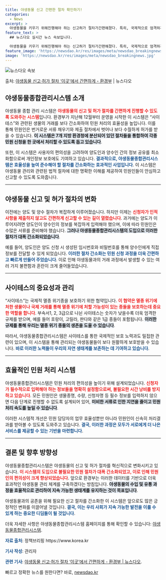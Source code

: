```yaml
---
title: 야생동물 신고 간편한 절차 확인하기!
categories:
  - News
excerpt: >
  야생동물을 키우기 위해진행해야 하는 신고허가 절차가간편해졌다. 특히, 국제적으로 엄격하게 관리되고 있는 사이…
feature_text: >
  ## 뉴스다오 실시간 뉴스 속보입니다.

  야생동물을 키우기 위해진행해야 하는 신고허가 절차가간편해졌다. 특히, 국제적으로 엄격하게 관리되고 있는 사이…
feature_image: 'https://newsdao.kr/res/images/meta/newsdao_breakingnews.jpg'
image: 'https://newsdao.kr/res/images/meta/newsdao_breakingnews.jpg'
---
```


![뉴스다오 속보](https://newsdao.kr/res/images/meta/newsdao_breakingnews.jpg)

<p>출처: <a href="https://newsdao.kr/3836" rel="dofollow">야생동물 신고·허가 절차 ‘이곳’에서 간편하게 - 환경부</a> | 뉴스다오</p>

<h2 data-ke-size="size26">야생동물종합관리시스템 소개</h2>

<p data-ke-size="size16">야생동물 종합 관리 시스템은 <b><span style="color: #ee2323;">야생동물의 신고 및 허가 절차를 간편하게 진행할 수 있도록 도와주는 시스템</span></b>입니다. 환경부가 지난해 12월부터 운영을 시작한 이 시스템은 “사이테스”와 관련된 생물의 거래를 보다 간소화하여 민원 처리의 효율성을 높입니다. 이를 통해 민원인은 번거로운 서류 채우기와 제출 절차에서 벗어나 보다 수월하게 허가를 받을 수 있습니다. <b><span style="background-color: #21538527;">이 시스템은 7개 지방 환경청에 분산되어 있던 절차들을 통합하여 각종 민원 신청을 한 곳에서 처리할 수 있도록 돕고 있습니다</span></b>.</p>

<p data-ke-size="size16">또한, 이 시스템은 사용자의 편의성을 고려하여 양도인과 양수인 간의 정보 공유를 최소화함으로써 개인정보 보호에도 기여하고 있습니다. <b><span style="color: #1a5490;">결과적으로, 야생동물종합관리시스템은 효율성을 높여 준수해야 할 절차를 간소화하는 효과적인 사업입니다</span></b>. 이 시스템은 야생동물 관리와 관련된 법적 절차에 대한 명확한 이해를 제공하여 민원인들이 안심하고 신고할 수 있도록 도와줍니다.</p>

<hr/>

<h2 data-ke-size="size26">야생동물 신고 및 허가 절차의 변화</h2>

<p data-ke-size="size16">이전에는 양도 및 양수 절차가 복잡하게 이루어졌습니다. 하지만 이제는 <b><span style="color: #ee2323;">신청자가 인적 사항을 제출하지 않고도 간편하게 신고할 수 있는 길이 열렸습니다</span></b>. 과거에는 양도가 이루어지려면 양도인이 양수인의 정보를 복잡하게 입력해야 했으며, 이에 따라 민원인은 수많은 서류를 준비해야 했습니다. <b><span style="background-color: #21538527;">그러나 야생동물종합관리시스템의 도입으로 이러한 절차가 대폭 간소화되었습니다</span></b>.</p>

<p data-ke-size="size16">예를 들어, 양도인은 양도 신청 시 생성된 임시번호와 비밀번호를 통해 양수인에게 직접 정보를 전달할 수 있게 되었습니다. <b><span style="color: #1a5490;">이러한 절차 간소화는 민원 신청 과정을 더욱 간편하고 빠르게 만들어 주었습니다</span></b>. 이로 인해 야생동물과의 거래 과정에서 발생할 수 있는 여러 가지 불편함과 혼란이 크게 줄어들었습니다.</p>

<hr/>

<h2 data-ke-size="size26">사이테스의 중요성과 관리</h2>

<p data-ke-size="size16">“사이테스”는 국제적 멸종 위기종을 보호하기 위한 협약입니다. <b><span style="color: #ee2323;">이 협약은 멸종 위기에 처한 생물이나 국제 거래를 통해 멸종 위기에 처할 가능성이 있는 종들을 보호하는데 중요한 역할을 합니다</span></b>. 부속서1, 2, 3급으로 나뉜 사이테스는 숫자가 낮을수록 더욱 엄격한 규제를 받으며, 예를 들어 호랑이, 고릴라, 판다와 같은 1급 종들이 포함됩니다. <b><span style="background-color: #21538527;">이러한 규제를 통해 우리는 멸종 위기 종들의 생존을 도울 수 있습니다</span></b>.</p>

<p data-ke-size="size16">따라서, 야생동물종합관리시스템은 사이테스를 통한 국제적인 보호 노력과도 밀접한 관련이 있으며, 이 시스템을 통해 관리되는 야생동물들이 보다 원활하게 보호받을 수 있습니다. <b><span style="color: #1a5490;">바로 이러한 노력들이 우리의 자연 생태계를 보존하는 데 기여하고 있습니다</span></b>.</p>

<hr/>

<h2 data-ke-size="size26">효율적인 민원 처리 시스템</h2>

<p data-ke-size="size16">야생동물종합관리시스템은 민원 처리의 편의성을 높이기 위해 설계되었습니다. <b><span style="color: #ee2323;">신청자가 필수적으로 입력해야 하는 정보들을 명확히 설정함으로써, 불필요한 시간 낭비를 방지하고 있습니다</span></b>. 모든 민원인은 생물종명, 수량, 신청자명 등 필수 정보를 입력하지 않으면 다음 단계로 진행할 수 없도록 설계되어 있어, <b><span style="background-color: #21538527;">미비한 서류로 인한 지연을 줄이고 민원 처리 속도를 높일 수 있습니다</span></b>.</p>

<p data-ke-size="size16">이러한 시스템적 개선은 민원 담당자의 업무 효율성뿐만 아니라 민원인이 신속히 처리결과를 받아볼 수 있도록 도와주고 있습니다. <b><span style="color: #1a5490;">결국, 이러한 과정은 모두가 서로에게 더 나은 서비스를 제공할 수 있는 기반을 마련합니다</span></b>.</p>

<hr/>

<h2 data-ke-size="size26">결론 및 향후 방향성</h2>

<p data-ke-size="size16">야생동물종합관리시스템은 야생동물의 신고 및 허가 절차를 혁신적으로 변화시키고 있습니다. <b><span style="color: #ee2323;">이 시스템의 도입으로 불필요한 민원 절차가 대폭 간소화되었고, 이로 인해 민원인의 편의성이 크게 향상되었습니다</span></b>. 앞으로 환경부는 이러한 데이터를 기반으로 더욱 효과적인 야생동물 관리 체계를 구축하겠다는 방침입니다. <b><span style="background-color: #21538527;">야생동물의 수입 및 유통 과정을 효율적으로 관리하여 지속 가능한 생태계를 유지하는 것이 목표입니다</span></b>.</p>

<p data-ke-size="size16">야생동물과의 공존을 위해 필요한 신고 절차를 간소화한 이 시스템은 앞으로도 많은 긍정적인 변화를 이끌어낼 것입니다. <b><span style="color: #1a5490;">결국, 이는 우리 사회가 지속 가능한 발전을 이룰 수 있게 하는 중요한 디딤돌이 될 것입니다</span></b>.</p>

<p data-ke-size="size16">더욱 자세한 사항은 야생동물종합관리시스템 홈페이지를 통해 확인할 수 있습니다: <a href="https://wims.me.go.kr/wims/minwon/main/main.do">야생동물종합관리시스템</a>.</p>

<p data-ke-size="size16"><b><span style="color: #1a5490;">자료 출처</span></b>: 정책브리핑 https://www.korea.kr</p>

<p data-ke-size="size16"><b><span style="color: #1a5490;">기사 작성</span></b>: 관리자</p>

<p data-ke-size="size16"><b><span style="color: #1a5490;">관련 기사</span></b>: <a href="https://newsdao.kr/3836">야생동물 신고·허가 절차 ‘이곳’에서 간편하게 - 환경부 | 뉴스다오</a>.</p> 

빠르고 정확한 뉴스를 원한다면? 바로, <a href="https://newsdao.kr" rel="dofollow">newsdao.kr</a>


